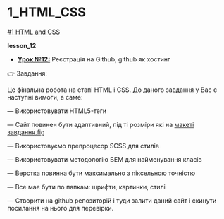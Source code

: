 # 1_HTML_CSS
[#1 HTML and CSS](https://github.com/AnD-FLuX/1_HTML_CSS)

**lesson_12**

* **[Урок №12:](https://github.com/AnD-FLuX/1_HTML_CSS/tree/hc_lesson_12)**
Реєстрація на Github, github як хостинг

👉 Завдання:

Це фінальна робота на етапі HTML і CSS. До даного завдання у Вас є наступні вимоги, а саме:

— Використовувати HTML5-теги

— Сайт повинен бути адаптивний, під ті розміри які на [макеті завдання.fig](https://fs03.getcourse.ru/fileservice/file/download/a/35253/sc/110/h/874a35b3468fc80af008e88e49e307d1.fig)

— Використовуємо препроцесор SCSS для стилів

— Використовувати методологію БЕМ для найменування класів

— Верстка повинна бути максимально з піксельною точністю

— Все має бути по папкам: шрифти, картинки, стилі

— Створити на github репозиторій і туди залити даний сайт і скинути посилання на нього для перевірки.